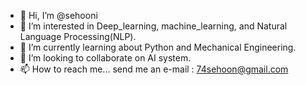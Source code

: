 - 👋 Hi, I’m @sehooni
- 👀 I’m interested in Deep_learning, machine_learning, and Natural Language Processing(NLP).
- 🌱 I’m currently learning about Python and Mechanical Engineering.
- 💞️ I’m looking to collaborate on AI system.
- 📫 How to reach me... send me an e-mail : 74sehoon@gmail.com

<!---
sehooni/sehooni is a ✨ special ✨ repository because its `README.md` (this file) appears on your GitHub profile.
You can click the Preview link to take a look at your changes.
--->
